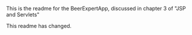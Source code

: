 This is the readme for the BeerExpertApp, discussed in chapter 3 of "JSP and Servlets"

This readme has changed.
